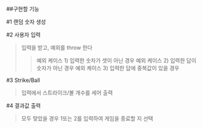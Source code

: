 ##구현할 기능

#1 랜덤 숫자 생성

#2 사용자 입력
> 입력을 받고, 예외를 throw 한다
>> 예외 케이스 1) 입력한 숫자가 셋이 아닌 경우 
>> 예외 케이스 2) 입력한 답이 숫자가 아닌 경우
>> 예외 케이스 3) 입력한 답에 중복값이 있을 경우

#3 Strike/Ball
> 입력에서 스트라이크/볼 개수를 세어 출력

#4 결과값 출력
> 모두 맞았을 경우 1또는 2를 입력하여 게임을 종료할 지 선택